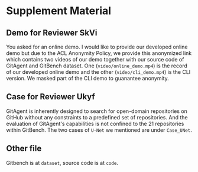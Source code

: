 # Supplement Material

## Demo for Reviewer SkVi

You asked for an online demo. I would like to provide our developed online demo but due to the ACL Anonymity Policy, we provide this anonymized link which contains two videos of our demo together with our source code of GitAgent and GitBench dataset. One (`video/online_demo.mp4`) is the record of our developed online demo and the other (`video/cli_demo.mp4`) is the CLI version. We masked part of the CLI demo to guanantee anonymity.

## Case for Reviewer Ukyf

GitAgent is inherently designed to search for open-domain repositories on GitHub without any constraints to a predefined set of repositories. And the evaluation of GitAgent's capabilities is not confined to the 21 repositories within GitBench. The two cases of `U-Net` we mentioned are under `Case_UNet`.

## Other file

Gitbench is at `dataset`, source code is at `code`.